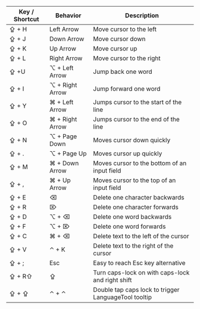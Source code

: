 | Key / Shortcut | Behavior | Description |
| --- | --- | --- |
| ⇪ + H | Left Arrow | Move cursor to the left |
| ⇪ + J | Down Arrow | Move cursor down |
| ⇪ + K | Up Arrow | Move cursor up |
| ⇪ + L | Right Arrow  | Move cursor to the right |
| ⇪ +U | ⌥ + Left Arrow | Jump back one word |
| ⇪ + I | ⌥ + Right Arrow | Jump forward one word |
| ⇪ + Y | ⌘ + Left Arrow | Jumps cursor to the start of the line |
| ⇪ + O | ⌘ + Right Arrow | Jumps cursor to the end of the line |
| ⇪ + N | ⌥  + Page Down | Moves cursor down quickly |
| ⇪ + . | ⌥  + Page Up | Moves cursor up quickly |
| ⇪ + M | ⌘ + Down Arrow | Moves cursor to the bottom of an input field |
| ⇪ + , | ⌘ + Up Arrow | Moves cursor to the top of an input field |
| ⇪ + E | ⌫ | Delete one character backwards |
| ⇪ + R | ⌦ | Delete one character forwards |
| ⇪ + D | ⌥ + ⌫ | Delete one word backwards |
| ⇪ + F | ⌥ + ⌦ | Delete one word forwards |
| ⇪ + C | ⌘ + ⌫ | Delete text to the left of the cursor |
| ⇪ + V | ⌃ + K | Delete text to the right of the cursor |
| ⇪ + ; | Esc | Easy to reach Esc key alternative |
| ⇪ + R⇧ | ⇪ | Turn caps-lock on with caps-lock and right shift |
| ⇪ + ⇪ | ⌃ + ⌃ | Double tap caps lock to trigger LanguageTool tooltip |